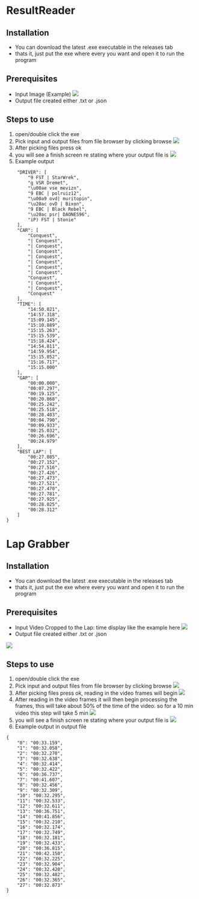 # ResultReader

## Installation

- You can download the latest .exe executable in the releases tab
- thats it, just put the exe where every you want and open it to run the program

## Prerequisites

- Input Image (Example)
  ![](images\direct.png)
- Output file created either .txt or .json

## Steps to use

1. open/double click the exe
2. Pick input and output files from file browser by clicking browse
   ![](2022-01-25-22-50-11.png)
3. After picking files press ok
4. you will see a finish screen re stating where your output file is
   ![](2022-01-25-22-53-14.png)
5. Example output

```{
    "DRIVER": [
        "9 FST | StarWrek",
        "g VSR Dremet",
        "\u00ae vse mevizn",
        "9 EBC | polruiz12",
        "\u00a9 ovd| muritopin",
        "\u20ac ovD | Bixon",
        "9 EBC | Black Rebel",
        "\u20ac psr| DAONES96",
        "iP) FST | Stonie"
    ],
    "CAR": [
        "Conquest",
        "| Conquest",
        "| Conquest",
        "| Conquest",
        "| Conquest",
        "| Conquest",
        "| Conquest",
        "| Conquest",
        "Conquest",
        "| Conquest",
        "| Conquest",
        "Conquest"
    ],
    "TIME": [
        "14:50.021",
        "14:57.318",
        "15:09.145",
        "15:10.889",
        "15:15.263",
        "15:15.539",
        "15:18.424",
        "14:54.811",
        "14:59.954",
        "15:15.052",
        "15:16.717",
        "15:15.000"
    ],
    "GAP": [
        "00:00.000",
        "00:07.297",
        "00:19.125",
        "00:20.868",
        "00:25.242",
        "00:25.518",
        "00:28.403",
        "00:04.790",
        "00:09.933",
        "00:25.032",
        "00:26.696",
        "00:24.979"
    ],
    "BEST LAP": [
        "00:27.085",
        "00:27.152",
        "00:27.516",
        "00:27.426",
        "00:27.473",
        "00:27.521",
        "00:27.470",
        "00:27.781",
        "00:27.925",
        "00:28.025",
        "00:28.312"
    ]
}
```

# Lap Grabber

## Installation

- You can download the latest .exe executable in the releases tab
- thats it, just put the exe where every you want and open it to run the program

## Prerequisites

- Input Video Cropped to the Lap: time display like the example here
  ![](2022-01-25-22-56-08.png)
- Output file created either .txt or .json

![](2022-01-25-22-59-55.png)

## Steps to use

1. open/double click the exe
2. Pick input and output files from file browser by clicking browse
   ![](2022-01-25-23-02-55.png)
3. After picking files press ok, reading in the video frames will begin
   ![](2022-01-25-23-00-30.png)
4. After reading in the video frames it will then begin processing the frames, this will take about 50% of the time of the video. so for a 10 min video this step will take 5 min
   ![](2022-01-25-23-00-16.png)
5. you will see a finish screen re stating where your output file is
   ![](2022-01-25-22-59-55.png)
6. Example output in output file

```
{
    "0": "00:33.159",
    "1": "00:32.058",
    "2": "00:32.270",
    "3": "00:32.638",
    "4": "00:32.414",
    "5": "00:32.422",
    "6": "00:36.737",
    "7": "00:41.607",
    "8": "00:32.456",
    "9": "00:32.309",
    "10": "00:32.295",
    "11": "00:32.533",
    "12": "00:32.611",
    "13": "00:36.751",
    "14": "00:41.856",
    "15": "00:32.210",
    "16": "00:32.174",
    "17": "00:32.749",
    "18": "00:32.181",
    "19": "00:32.433",
    "20": "00:36.815",
    "21": "00:42.150",
    "22": "00:32.225",
    "23": "00:32.904",
    "24": "00:32.420",
    "25": "00:32.482",
    "26": "00:32.365",
    "27": "00:32.873"
}
```
